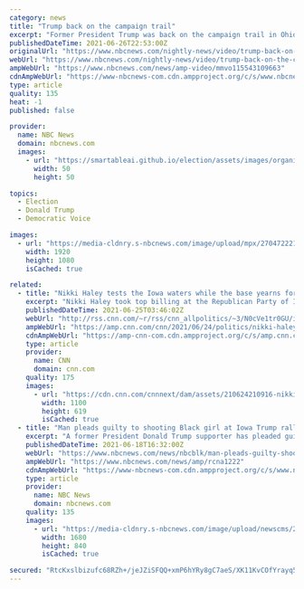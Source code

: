 ```yaml
---
category: news
title: "Trump back on the campaign trail"
excerpt: "Former President Trump was back on the campaign trail in Ohio on Saturday, holding his first rally since leaving the White House. Trump’s goal is to excite his base for a former White House staffer who is running for a House seat."
publishedDateTime: 2021-06-26T22:53:00Z
originalUrl: "https://www.nbcnews.com/nightly-news/video/trump-back-on-the-campaign-trail-115543109663"
webUrl: "https://www.nbcnews.com/nightly-news/video/trump-back-on-the-campaign-trail-115543109663"
ampWebUrl: "https://www.nbcnews.com/news/amp-video/mmvo115543109663"
cdnAmpWebUrl: "https://www-nbcnews-com.cdn.ampproject.org/c/s/www.nbcnews.com/news/amp-video/mmvo115543109663"
type: article
quality: 135
heat: -1
published: false

provider:
  name: NBC News
  domain: nbcnews.com
  images:
    - url: "https://smartableai.github.io/election/assets/images/organizations/nbcnews.com-50x50.jpg"
      width: 50
      height: 50

topics:
  - Election
  - Donald Trump
  - Democratic Voice

images:
  - url: "https://media-cldnry.s-nbcnews.com/image/upload/mpx/2704722219/2021_06/1624747869692_nn_avi_trump_back_on_the_trail_210626_1920x1080.jpg"
    width: 1920
    height: 1080
    isCached: true

related:
  - title: "Nikki Haley tests the Iowa waters while the base yearns for Trump"
    excerpt: "Nikki Haley took top billing at the Republican Party of Iowa's Lincoln Day dinner Thursday night, decrying what she called Democrats' \"socialist\" agenda and calling for a boycott of the 2022 Beijing Winter Olympics as she became the latest potential 2024 contender to lay her marker in the first-in-the-nation"
    publishedDateTime: 2021-06-25T03:46:02Z
    webUrl: "http://rss.cnn.com/~r/rss/cnn_allpolitics/~3/N0cVe1tr0GU/index.html"
    ampWebUrl: "https://amp.cnn.com/cnn/2021/06/24/politics/nikki-haley-trump-iowa-2024/index.html"
    cdnAmpWebUrl: "https://amp-cnn-com.cdn.ampproject.org/c/s/amp.cnn.com/cnn/2021/06/24/politics/nikki-haley-trump-iowa-2024/index.html"
    type: article
    provider:
      name: CNN
      domain: cnn.com
    quality: 175
    images:
      - url: "https://cdn.cnn.com/cnnnext/dam/assets/210624210916-nikki-haley-iowa-0624-super-tease.jpg"
        width: 1100
        height: 619
        isCached: true
  - title: "Man pleads guilty to shooting Black girl at Iowa Trump rally"
    excerpt: "A former President Donald Trump supporter has pleaded guilty to felony charges for firing his handgun into a carful of Black girls near the Iowa Capitol last year."
    publishedDateTime: 2021-06-18T16:32:00Z
    webUrl: "https://www.nbcnews.com/news/nbcblk/man-pleads-guilty-shooting-black-girl-iowa-trump-rally-rcna1222"
    ampWebUrl: "https://www.nbcnews.com/news/amp/rcna1222"
    cdnAmpWebUrl: "https://www-nbcnews-com.cdn.ampproject.org/c/s/www.nbcnews.com/news/amp/rcna1222"
    type: article
    provider:
      name: NBC News
      domain: nbcnews.com
    quality: 135
    images:
      - url: "https://media-cldnry.s-nbcnews.com/image/upload/newscms/2019_01/2705191/nbc-social-default-2705191.png"
        width: 1680
        height: 840
        isCached: true

secured: "RtcKxslbizufc68RZh+/jeJZiSFQQ+xmP6hYRy8gC7aeS/XK11KvCOfYrayq5CEp1d+kC+5pcyRHFMKbktDNjVYwiXk5zEMu2ZUTGCXBUh5RerHF3ol5a6KMK3TZqR8w1qVeePvgwroZecUkN1Bv/62y23o4lRCawN/0R14cg2syTTuaNgWYZnclcWmqWTwL+1dFuEP/sURW1JCyHHdzaKihN38XEF64jVUB8w/lVrKLt5aFPD2IJvydg88u2oDGAsXjbvn4ikLZ+OOe2fhfFD3m7dYJI3sydtI7ZT9eN4AhmPdFxUSeLmKFQ5Y4VDXowzyqQDAhjoJUZBXkVPwwKYIB0C/Wvbo8DpXJCl6/Ch8=;zMKJ/+tla44XysDgl2zwOA=="
---
```


